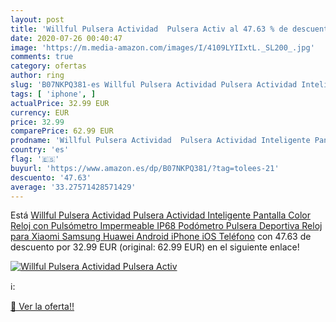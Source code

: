 ```yaml
---
layout: post
title: 'Willful Pulsera Actividad  Pulsera Activ al 47.63 % de descuento'
date: 2020-07-26 00:40:47
image: 'https://m.media-amazon.com/images/I/4109LYIIxtL._SL200_.jpg'
comments: true
category: ofertas
author: ring
slug: 'B07NKPQ381-es Willful Pulsera Actividad Pulsera Actividad Inteligente...'
tags: [ 'iphone', ]
actualPrice: 32.99 EUR
currency: EUR
price: 32.99
comparePrice: 62.99 EUR
prodname: 'Willful Pulsera Actividad  Pulsera Actividad Inteligente Pantalla Color Reloj con Pulsómetro Impermeable IP68 Podómetro Pulsera Deportiva Reloj para Xiaomi Samsung Huawei Android iPhone iOS Teléfono'
country: 'es'
flag: '🇪🇸'
buyurl: 'https://www.amazon.es/dp/B07NKPQ381/?tag=tolees-21'
descuento: '47.63'
average: '33.27571428571429'
---
```


Está [Willful Pulsera Actividad  Pulsera Actividad Inteligente Pantalla Color Reloj con Pulsómetro Impermeable IP68 Podómetro Pulsera Deportiva Reloj para Xiaomi Samsung Huawei Android iPhone iOS Teléfono](https://www.amazon.es/dp/B07NKPQ381/?tag=tolees-21) con 47.63 de descuento por 32.99 EUR (original: 62.99 EUR) en el siguiente enlace!

[![Willful Pulsera Actividad  Pulsera Activ](https://m.media-amazon.com/images/I/4109LYIIxtL._SL200_.jpg)](https://www.amazon.es/dp/B07NKPQ381/?tag=tolees-21)

ℹ️:


[🛒 Ver la oferta!!](https://www.amazon.es/dp/B07NKPQ381/?tag=tolees-21)
